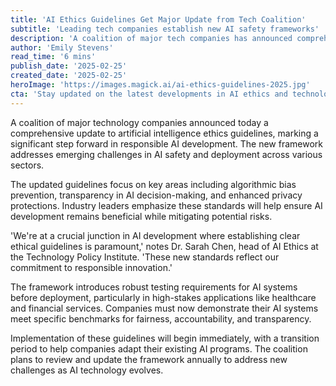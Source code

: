 ```yaml
---
title: 'AI Ethics Guidelines Get Major Update from Tech Coalition'
subtitle: 'Leading tech companies establish new AI safety frameworks'
description: 'A coalition of major tech companies has announced comprehensive updates to AI ethics guidelines, addressing challenges in AI safety and deployment across sectors. Key focuses include bias prevention, transparency, and privacy protections.'
author: 'Emily Stevens'
read_time: '6 mins'
publish_date: '2025-02-25'
created_date: '2025-02-25'
heroImage: 'https://images.magick.ai/ai-ethics-guidelines-2025.jpg'
cta: 'Stay updated on the latest developments in AI ethics and technology. Follow us on LinkedIn for exclusive insights and analysis from industry experts!'
---
```


A coalition of major technology companies announced today a comprehensive update to artificial intelligence ethics guidelines, marking a significant step forward in responsible AI development. The new framework addresses emerging challenges in AI safety and deployment across various sectors.

The updated guidelines focus on key areas including algorithmic bias prevention, transparency in AI decision-making, and enhanced privacy protections. Industry leaders emphasize these standards will help ensure AI development remains beneficial while mitigating potential risks.

'We\'re at a crucial junction in AI development where establishing clear ethical guidelines is paramount,' notes Dr. Sarah Chen, head of AI Ethics at the Technology Policy Institute. 'These new standards reflect our commitment to responsible innovation.'

The framework introduces robust testing requirements for AI systems before deployment, particularly in high-stakes applications like healthcare and financial services. Companies must now demonstrate their AI systems meet specific benchmarks for fairness, accountability, and transparency.

Implementation of these guidelines will begin immediately, with a transition period to help companies adapt their existing AI programs. The coalition plans to review and update the framework annually to address new challenges as AI technology evolves.